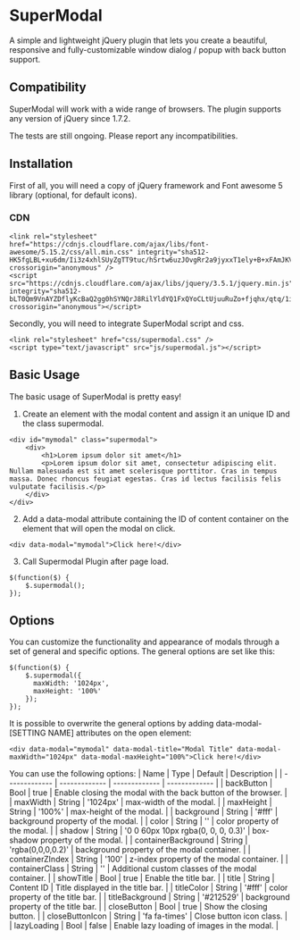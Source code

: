 # SuperModal
A simple and lightweight jQuery plugin that lets you create a beautiful, responsive and fully-customizable window dialog / popup with back button support.

## Compatibility
SuperModal will work with a wide range of browsers. The plugin supports any version of jQuery since 1.7.2. 

The tests are still ongoing. Please report any incompatibilities.

## Installation
First of all, you will need a copy of jQuery framework and Font awesome 5 library (optional, for default icons).

### CDN
```
<link rel="stylesheet" href="https://cdnjs.cloudflare.com/ajax/libs/font-awesome/5.15.2/css/all.min.css" integrity="sha512-HK5fgLBL+xu6dm/Ii3z4xhlSUyZgTT9tuc/hSrtw6uzJOvgRr2a9jyxxT1ely+B+xFAmJKVSTbpM/CuL7qxO8w==" crossorigin="anonymous" />
<script src="https://cdnjs.cloudflare.com/ajax/libs/jquery/3.5.1/jquery.min.js" integrity="sha512-bLT0Qm9VnAYZDflyKcBaQ2gg0hSYNQrJ8RilYldYQ1FxQYoCLtUjuuRuZo+fjqhx/qtq/1itJ0C2ejDxltZVFg==" crossorigin="anonymous"></script>
```

Secondly, you will need to integrate SuperModal script and css.
```
<link rel="stylesheet" href="css/supermodal.css" />
<script type="text/javascript" src="js/supermodal.js"></script>
```

## Basic Usage
The basic usage of SuperModal is pretty easy!

1. Create an element with the modal content and assign it an unique ID and the class supermodal.
```
<div id="mymodal" class="supermodal">
    <div>
        <h1>Lorem ipsum dolor sit amet</h1>
        <p>Lorem ipsum dolor sit amet, consectetur adipiscing elit. Nullam malesuada est sit amet scelerisque porttitor. Cras in tempus massa. Donec rhoncus feugiat egestas. Cras id lectus facilisis felis vulputate facilisis.</p>
    </div>
</div>
```

2. Add a data-modal attribute containing the ID of content container on the element that will open the modal on click.
```
<div data-modal="mymodal">Click here!</div>
```

3. Call Supermodal Plugin after page load.
```
$(function($) {
    $.supermodal();
});
```
## Options
You can customize the functionality and appearance of modals through a set of general and specific options.
The general options are set like this:
```
$(function($) {
    $.supermodal({
      maxWidth: '1024px',
      maxHeight: '100%'
    });
});
```

It is possible to overwrite the general options by adding data-modal-[SETTING NAME] attributes on the open element:
```
<div data-modal="mymodal" data-modal-title="Modal Title" data-modal-maxWidth="1024px" data-modal-maxHeight="100%">Click here!</div>
```

You can use the following options:
| Name  | Type | Default | Description |
| ------------- | ------------- | ------------- | ------------- |
| backButton  | Bool  | true | Enable closing the modal with the back button of the browser. |
| maxWidth  | String  | '1024px'  | max-width of the modal. |
| maxHeight  | String  | '100%'  | max-height of the modal. |
| background  | String  | '#fff'  | background property of the modal. |
| color  | String  | ''  | color property of the modal. |
| shadow  | String  | '0 0 60px 10px rgba(0, 0, 0, 0.3)'  | box-shadow property of the modal. |
| containerBackground  | String  | 'rgba(0,0,0,0.2)' | background property of the modal container. |
| containerZIndex  | String  | '100' | z-index property of the modal container.  |
| containerClass | String | '' | Additional custom classes of the modal container. |
| showTitle  | Bool  | true | Enable the title bar. |
| title  | String  | Content ID | Title displayed in the title bar. |
| titleColor  | String  | '#fff' | color property of the title bar. |
| titleBackground  | String  | '#212529' | background property of the title bar. |
| closeButton  | Bool  | true | Show the closing button. |
| closeButtonIcon  | String  | 'fa fa-times' | Close button icon class. |
| lazyLoading | Bool | false | Enable lazy loading of images in the modal. |
